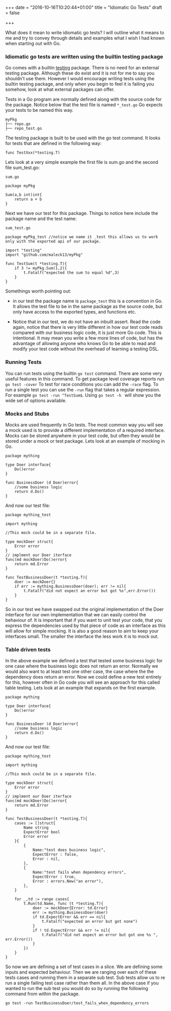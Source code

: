 +++
date = "2016-10-16T10:20:44+01:00"
title = "Idiomatic Go Tests"
draft = false

+++

What does it mean to write idiomatic go tests? I will outline what it means to me and try to convey through details and examples what I wish I had known when starting out with Go.

### Idiomatic go tests are written using the builtin testing package

Go comes with a builtin [testing](https://golang.org/pkg/testing/) package. There is no need for an external testing package. Although these do exist and it is not for me to say you shouldn’t use them. However I would encourage writing tests using the builtin testing package, and only when you begin to feel it is failing you somehow, look at what external packages can offer.


Tests in a Go program are normally defined along with the source code for the package. Notice below that the test file is named ```*_test.go``` Go expects your tests to be named this way.

```
myPkg
├── repo.go
├── repo_test.go
```

The testing package is built to be used with the go test command. It looks for tests that are defined in the following way:

```
func TestXxx(*testing.T)
```

Lets look at a very simple example the first file is sum.go and the second file sum_test.go:

``` sum.go ```

```
package myPkg  

Sum(a,b int)int{
    return a + b
}
```

Next we have our test for this package. Things to notice here include the package name and the test name:

``` sum_test.go ```


```
package myPkg_test //notice we name it _test this allows us to work only with the exported api of our package.

import "testing"
import "github.com/maleck13/myPkg"

func TestSum(t *testing.T){
    if 3 != myPkg.Sum(1,2){
        t.Fatalf("expected the sum to equal %d",3)
    } 
}

```


Somethings worth pointing out:

- in our test the package name is ```package_test``` this is a convention in Go. It allows the test file to be in the same package as the source code, but only have access to the exported types, and functions etc.

- Notice that in our test, we do not have an inbuilt assert. Read the code again, notice that there is very little different in how our test code reads compared with our business logic code, it is just more Go code. This is intentional. It may mean you write a few more lines of code, but has the advantage of allowing anyone who knows Go to be able to read and modify your test code without the overhead of learning a testing DSL.

### Running Tests

You can run tests using the builtin ```go test``` command. 
There are some very useful features in this command. To get package level coverage reports run ``` go test -cover ```
To test for race conditions you can add the ```-race``` flag. 
To run a single test you can use the ```-run``` flag that takes a regular expression. For example ```go test -run ^TestSum$```.
Using ```go test -h ``` will show you the wide set of options available.

### Mocks and Stubs

Mocks are used frequently in Go tests. The most common way you will see a mock used is to provide a different implementation of a required interface. Mocks can be stored anywhere in your test code, but often they would be stored under a mock or test package. Lets look at an example of mocking in Go.


```
package mything

type Doer interface{
    Do()error 
}

func BusinessDoer (d Doer)error{
    //some business logic 
    return d.Do()
}

```

And now our test file:


```
package mything_test 

import mything

//This mock could be in a separate file.

type mockDoer struct{
    Error error 
}
// implment our Doer iterface
func(md mockDoer)Do()error{
    return md.Error
}

func TestBusinessDoer(t *testing.T){
    doer := mockDoer{}
    if err := mything.BusinessDoer(doer); err != nil{
        t.Fatalf("did not expect an error but got %s",err.Error())
    }
}
```

So in our test we have swapped out the original implementation of the Doer interface for our own implementation that we can easily control the behaviour of. It is important that if you want to unit test your code, that you express the dependencies used by that piece of code as an interface as this will allow for simple mocking. It is also a good reason to aim to keep your interfaces small. The smaller the interface the less work it is to mock out.


### Table driven tests

In the above example we defined a test that tested some business logic for one case where the business logic does not return an error. Normally we would also want to at least test one other case, the case where the the dependency does return an error. Now we could define a new test entirely for this, however often in Go code you will see an approach for this called table testing. Lets look at an example that expands on the first example.

```
package mything

type Doer interface{
    Do()error 
}

func BusinessDoer (d Doer)error{
    //some business logic 
    return d.Do()
}
```

And now our test file:

```
package mything_test 

import mything

//This mock could be in a separate file.

type mockDoer struct{
    Error error 
}
// implment our Doer iterface
func(md mockDoer)Do()error{
    return md.Error
}

func TestBusinessDoer(t *testing.T){
    cases := []struct{
        Name string
        ExpectError bool 
        Error error
    }{
        {
            Name:"test does business logic",
            ExpectError : false,
            Error : nil,
        },
        {
            Name:"test fails when dependency errors",
            ExpectError : true,
            Error : errors.New("an error"),
        },
    }

    for _,td := range cases{
        t.Run(td.Name, func (t *testing.T){
            doer := mockDoer{Error: td.Error}
            err := mything.BusinessDoer(doer) 
            if td.ExpectError && err == nil{
                t.Fatalf("expected an error but got none")
            } 
            if ! td.ExpectError && err != nil{
                t.Fatalf("did not expect an error but got one %s ", err.Error())
            }
        })
    }
}
```

So now we are defining a set of test cases in a slice. We are defining some inputs and expected behaviour. Then we are ranging over each of these tests cases and running them in a separate sub test. Sub tests allow us to re run a single failing test case rather than them all. In the above case if you wanted to run the sub test you would do so by running the following command from within the package.

```
go test -run TestBusinessDoer/test_fails_when_dependency_errors
```